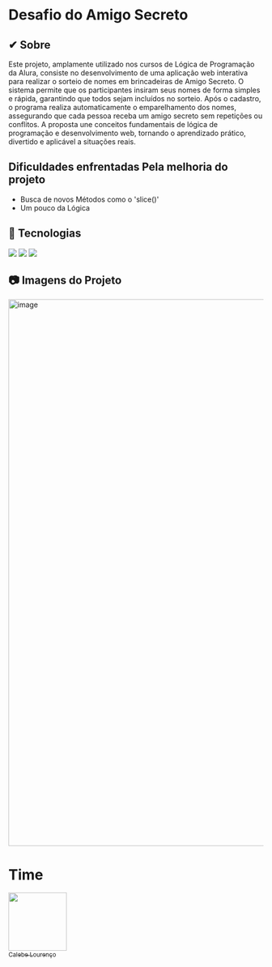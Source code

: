 <h1>Desafio do Amigo Secreto</h1>

<h2> ✔ Sobre</h2>
<p> Este projeto, amplamente utilizado nos cursos de Lógica de Programação da Alura, consiste no desenvolvimento de uma aplicação web interativa para realizar o sorteio de nomes em brincadeiras de Amigo Secreto. O sistema permite que os participantes insiram seus nomes de forma simples e rápida, garantindo que todos sejam incluídos no sorteio. Após o cadastro, o programa realiza automaticamente o emparelhamento dos nomes, assegurando que cada pessoa receba um amigo secreto sem repetições ou conflitos. A proposta une conceitos fundamentais de lógica de programação e desenvolvimento web, tornando o aprendizado prático, divertido e aplicável a situações reais.
</p>


  ## Dificuldades enfrentadas Pela melhoria do projeto
  <ul>
    <li>Busca de novos Métodos como o 'slice()'</li>
    <li>Um pouco da Lógica</li>
  </ul>

  ## 🚀 Tecnologias
<div>
  <img src="https://img.shields.io/badge/HTML-239120?style=for-the-badge&logo=html5&logoColor=white">
  <img src="https://img.shields.io/badge/CSS-239120?&style=for-the-badge&logo=css3&logoColor=white">
  <img src="https://img.shields.io/badge/JavaScript-F7DF1E?style=for-the-badge&logo=javascript&logoColor=black">
</div>

  ## 📷 Imagens do Projeto
<img width="1920" height="1080" alt="image" src="https://github.com/user-attachments/assets/d59e2a51-26f0-4293-8ac9-dd3920cb70cf" />

  # Time
[<img loading="lazy" src="https://avatars.githubusercontent.com/u/131987253?s=400&u=c4c4706e7abb4639aa4331cff4359cdbff805d56&v=4" width=115><br> <sub> Calebe Lourenço </sub>](https://github.com/calebelouger)

